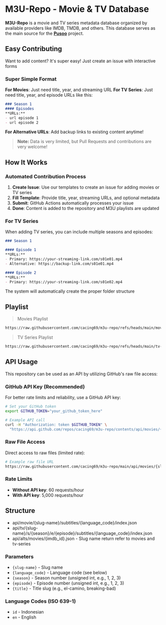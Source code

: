 # M3U-Repo - Movie & TV Database

**M3U-Repo** is a movie and TV series metadata database organized by available providers like IMDB, TMDB, and others. This database serves as the main source for the **[Pusoo](https://github.com/cacing69/pusoo)** project.

## Easy Contributing

Want to add content? It's super easy! Just create an issue with interactive forms

### Super Simple Format

**For Movies**: Just need title, year, and streaming URL
**For TV Series**: Just need title, year, and episode URLs like this:

```md
### Season 1
#### Episodes
**URLs:**
- url episode 1
- url episode 2
```

**For Alternative URLs**: Add backup links to existing content anytime!

> **Note:** Data is very limited, but Pull Requests and contributions are very welcome!

## How It Works

### Automated Contribution Process

1. **Create Issue**: Use our templates to create an issue for adding movies or TV series
2. **Fill Template**: Provide title, year, streaming URLs, and optional metadata
3. **Submit**: GitHub Actions automatically processes your issue
4. **Done**: Content is added to the repository and M3U playlists are updated

### For TV Series

When adding TV series, you can include multiple seasons and episodes:

```md
### Season 1

#### Episode 1
**URLs:**
- Primary: https://your-streaming-link.com/s01e01.mp4
- Alternative: https://backup-link.com/s01e01.mp4

#### Episode 2
**URLs:**
- Primary: https://your-streaming-link.com/s01e02.mp4
```

The system will automatically create the proper folder structure

## Playlist

> Movies Playlist

```bash
https://raw.githubusercontent.com/cacing69/m3u-repo/refs/heads/main/movies.m3u
```

> TV Series Playlist

```bash
https://raw.githubusercontent.com/cacing69/m3u-repo/refs/heads/main/tv-series.m3u
```

## API Usage

This repository can be used as an API by utilizing GitHub's raw file access:

### GitHub API Key (Recommended)

For better rate limits and reliability, use a GitHub API key:

```bash
# Set your GitHub token
export GITHUB_TOKEN="your_github_token_here"

# Example API call
curl -H "Authorization: token $GITHUB_TOKEN" \
  "https://api.github.com/repos/cacing69/m3u-repo/contents/api/movies/{slug-name}/subtitles/id/index.json"
```

### Raw File Access

Direct access to raw files (limited rate):

```bash
# Example raw file URL
https://raw.githubusercontent.com/cacing69/m3u-repo/main/api/movies/{slug-name}/subtitles/id/index.json
```

### Rate Limits

- **Without API key**: 60 requests/hour
- **With API key**: 5,000 requests/hour

## Structure

- api/movie/{slug-name}/subtitles/{language_code}/index.json
- api/tv/{slug-name}/s/{season}/e/{episode}/subtitles/{language_code}/index.json
- api/alts/movies/{imdb_id}.json - Slug name return refer to movies and tv-series

### Parameters

- `{slug-name}` - Slug name
- `{language_code}` - Language code (see below)
- `{season}` - Season number (unsigned int, e.g., 1, 2, 3)
- `{episode}` - Episode number (unsigned int, e.g., 1, 2, 3)
- `{title}` - Title slug (e.g., el-camino, breaking-bad)

### Language Codes (ISO 639-1)

- `id` - Indonesian
- `en` - English

